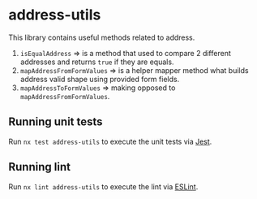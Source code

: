 # address-utils

This library contains useful methods related to address.
1. `isEqualAddress` => is a method that used to compare 2 different addresses and returns `true` if they are equals.
2. `mapAddressFromFormValues` => is a helper mapper method what builds address valid shape using provided form fields. 
3. `mapAddressToFormValues` => making opposed to `mapAddressFromFormValues`.

## Running unit tests

Run `nx test address-utils` to execute the unit tests via [Jest](https://jestjs.io).

## Running lint

Run `nx lint address-utils` to execute the lint via [ESLint](https://eslint.org/).
